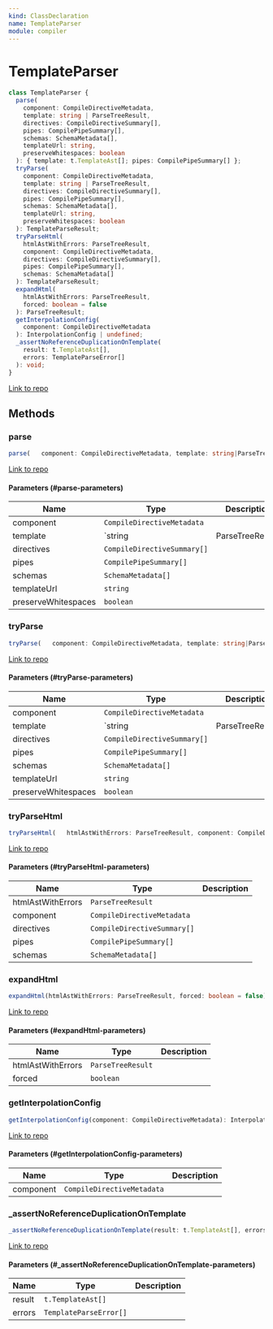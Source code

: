 ```yaml
---
kind: ClassDeclaration
name: TemplateParser
module: compiler
---
```


# TemplateParser

```ts
class TemplateParser {
  parse(
    component: CompileDirectiveMetadata,
    template: string | ParseTreeResult,
    directives: CompileDirectiveSummary[],
    pipes: CompilePipeSummary[],
    schemas: SchemaMetadata[],
    templateUrl: string,
    preserveWhitespaces: boolean
  ): { template: t.TemplateAst[]; pipes: CompilePipeSummary[] };
  tryParse(
    component: CompileDirectiveMetadata,
    template: string | ParseTreeResult,
    directives: CompileDirectiveSummary[],
    pipes: CompilePipeSummary[],
    schemas: SchemaMetadata[],
    templateUrl: string,
    preserveWhitespaces: boolean
  ): TemplateParseResult;
  tryParseHtml(
    htmlAstWithErrors: ParseTreeResult,
    component: CompileDirectiveMetadata,
    directives: CompileDirectiveSummary[],
    pipes: CompilePipeSummary[],
    schemas: SchemaMetadata[]
  ): TemplateParseResult;
  expandHtml(
    htmlAstWithErrors: ParseTreeResult,
    forced: boolean = false
  ): ParseTreeResult;
  getInterpolationConfig(
    component: CompileDirectiveMetadata
  ): InterpolationConfig | undefined;
  _assertNoReferenceDuplicationOnTemplate(
    result: t.TemplateAst[],
    errors: TemplateParseError[]
  ): void;
}
```

[Link to repo](https://github.com/timdeschryver/angular/blob/master/packages/compiler/src/template_parser/template_parser.ts#L80-L214)

## Methods

### parse

```ts
parse(   component: CompileDirectiveMetadata, template: string|ParseTreeResult,   directives: CompileDirectiveSummary[], pipes: CompilePipeSummary[], schemas: SchemaMetadata[],   templateUrl: string,   preserveWhitespaces: boolean): {template: t.TemplateAst[], pipes: CompilePipeSummary[]};
```

[Link to repo](https://github.com/timdeschryver/angular/blob/master/packages/compiler/src/template_parser/template_parser.ts#L91-L112)

#### Parameters (#parse-parameters)

| Name                | Type                        | Description      |
| ------------------- | --------------------------- | ---------------- |
| component           | `CompileDirectiveMetadata`  |                  |
| template            | `string                     | ParseTreeResult` |  |
| directives          | `CompileDirectiveSummary[]` |                  |
| pipes               | `CompilePipeSummary[]`      |                  |
| schemas             | `SchemaMetadata[]`          |                  |
| templateUrl         | `string`                    |                  |
| preserveWhitespaces | `boolean`                   |                  |

### tryParse

```ts
tryParse(   component: CompileDirectiveMetadata, template: string|ParseTreeResult,   directives: CompileDirectiveSummary[], pipes: CompilePipeSummary[], schemas: SchemaMetadata[],   templateUrl: string, preserveWhitespaces: boolean): TemplateParseResult;
```

[Link to repo](https://github.com/timdeschryver/angular/blob/master/packages/compiler/src/template_parser/template_parser.ts#L114-L131)

#### Parameters (#tryParse-parameters)

| Name                | Type                        | Description      |
| ------------------- | --------------------------- | ---------------- |
| component           | `CompileDirectiveMetadata`  |                  |
| template            | `string                     | ParseTreeResult` |  |
| directives          | `CompileDirectiveSummary[]` |                  |
| pipes               | `CompilePipeSummary[]`      |                  |
| schemas             | `SchemaMetadata[]`          |                  |
| templateUrl         | `string`                    |                  |
| preserveWhitespaces | `boolean`                   |                  |

### tryParseHtml

```ts
tryParseHtml(   htmlAstWithErrors: ParseTreeResult, component: CompileDirectiveMetadata,   directives: CompileDirectiveSummary[], pipes: CompilePipeSummary[],   schemas: SchemaMetadata[]): TemplateParseResult;
```

[Link to repo](https://github.com/timdeschryver/angular/blob/master/packages/compiler/src/template_parser/template_parser.ts#L133-L175)

#### Parameters (#tryParseHtml-parameters)

| Name              | Type                        | Description |
| ----------------- | --------------------------- | ----------- |
| htmlAstWithErrors | `ParseTreeResult`           |             |
| component         | `CompileDirectiveMetadata`  |             |
| directives        | `CompileDirectiveSummary[]` |             |
| pipes             | `CompilePipeSummary[]`      |             |
| schemas           | `SchemaMetadata[]`          |             |

### expandHtml

```ts
expandHtml(htmlAstWithErrors: ParseTreeResult, forced: boolean = false): ParseTreeResult;
```

[Link to repo](https://github.com/timdeschryver/angular/blob/master/packages/compiler/src/template_parser/template_parser.ts#L177-L187)

#### Parameters (#expandHtml-parameters)

| Name              | Type              | Description |
| ----------------- | ----------------- | ----------- |
| htmlAstWithErrors | `ParseTreeResult` |             |
| forced            | `boolean`         |             |

### getInterpolationConfig

```ts
getInterpolationConfig(component: CompileDirectiveMetadata): InterpolationConfig|undefined;
```

[Link to repo](https://github.com/timdeschryver/angular/blob/master/packages/compiler/src/template_parser/template_parser.ts#L189-L194)

#### Parameters (#getInterpolationConfig-parameters)

| Name      | Type                       | Description |
| --------- | -------------------------- | ----------- |
| component | `CompileDirectiveMetadata` |             |

### \_assertNoReferenceDuplicationOnTemplate

```ts
_assertNoReferenceDuplicationOnTemplate(result: t.TemplateAst[], errors: TemplateParseError[]):   void;
```

[Link to repo](https://github.com/timdeschryver/angular/blob/master/packages/compiler/src/template_parser/template_parser.ts#L197-L213)

#### Parameters (#\_assertNoReferenceDuplicationOnTemplate-parameters)

| Name   | Type                   | Description |
| ------ | ---------------------- | ----------- |
| result | `t.TemplateAst[]`      |             |
| errors | `TemplateParseError[]` |             |
